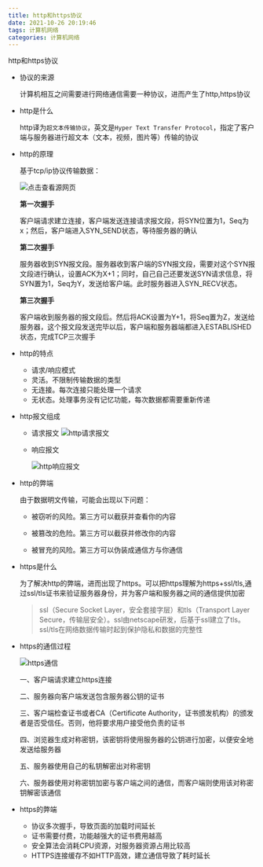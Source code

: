 ```yaml
---
title: http和https协议
date: 2021-10-26 20:19:46
tags: 计算机网络
categories: 计算机网络
---
```


http和https协议

* 协议的来源

  计算机相互之间需要进行网络通信需要一种协议，进而产生了http,https协议

* http是什么

  http译为```超文本传输协议```，英文是```Hyper Text Transfer Protocol```，指定了客户端与服务器进行超文本（文本，视频，图片等）传输的协议

* http的原理

  基于tcp/ip协议传输数据：

  ![点击查看源网页](https://ss0.bdstatic.com/70cFuHSh_Q1YnxGkpoWK1HF6hhy/it/u=710297025,4158744797&fm=26&gp=0.jpg)

  **第一次握手**

  客户端请求建立连接，客户端发送连接请求报文段，将SYN位置为1，Seq为x；然后，客户端进入SYN_SEND状态，等待服务器的确认

  **第二次握手**

  服务器收到SYN报文段。服务器收到客户端的SYN报文段，需要对这个SYN报文段进行确认，设置ACK为X+1；同时，自己自己还要发送SYN请求信息，将SYN置为1，Seq为Y，发送给客户端。此时服务器进入SYN_RECV状态。

  **第三次握手**

  客户端收到服务器的报文段后。然后将ACK设置为Y+1，将Seq置为Z，发送给服务器，这个报文段发送完毕以后，客户端和服务器端都进入ESTABLISHED状态，完成TCP三次握手

* http的特点

    * 请求/响应模式
    * 灵活。不限制传输数据的类型
    * 无连接。每次连接只能处理一个请求
    * 无状态。处理事务没有记忆功能，每次数据都需要重新传递

* http报文组成

    * 请求报文
      ![http请求报文](https://ss0.bdstatic.com/70cFuHSh_Q1YnxGkpoWK1HF6hhy/it/u=951219728,1775466506&fm=26&gp=0.jpg)

    * 响应报文

      ![http响应报文](https://ss0.bdstatic.com/70cFuHSh_Q1YnxGkpoWK1HF6hhy/it/u=835731624,4211516312&fm=26&gp=0.jpg)

* http的弊端

  由于数据明文传输，可能会出现以下问题：

    * 被窃听的风险。第三方可以截获并查看你的内容

    * 被篡改的危险。第三方可以截获并修改你的内容

    * 被冒充的风险。第三方可以伪装成通信方与你通信

* https是什么

  为了解决http的弊端，进而出现了https。可以把https理解为https+ssl/tls,通过ssl/tls证书来验证服务器身份，并为客户端和服务器之间的通信提供加密

  > ssl（Secure Socket Layer，安全套接字层）和tls（Transport Layer Secure，传输层安全）。ssl由netscape研发，后基于ssl建立了tls。ssl/tls在网络数据传输时起到保护隐私和数据的完整性


* https的通信过程

  ![https通信](https://ss0.bdstatic.com/70cFvHSh_Q1YnxGkpoWK1HF6hhy/it/u=2684211715,474224861&fm=26&gp=0.jpg)

  一、客户端请求建立https连接

  二、服务器向客户端发送包含服务器公钥的证书

  三、客户端检查证书或者CA（Certifi*ca*te Authority，证书颁发机构）的颁发者是否受信任。否则，他将要求用户接受他负责的证书

  四、浏览器生成对称密钥，该密钥将使用服务器的公钥进行加密，以便安全地发送给服务器

  五、服务器使用自己的私钥解密出对称密钥

  六、服务器使用对称密钥加密与客户端之间的通信，而客户端则使用该对称密钥解密该通信

* https的弊端

    * 协议多次握手，导致页面的加载时间延长
    * 证书需要付费，功能越强大的证书费用越高
    * 安全算法会消耗CPU资源，对服务器资源占用比较高
    * HTTPS连接缓存不如HTTP高效，建立通信导致了耗时延长

